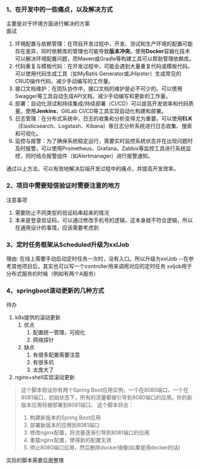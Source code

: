 ### 1、在开发中的一些痛点，以及解决方式 
主要是对于环境方面进行解决的方案<br />面试

1.  环境配置与依赖管理：在项目开发过程中，开发、测试和生产环境的配置可能存在差异，同时依赖库的管理也可能导致**版本冲突**。使用**Docker**容器化技术可以解决环境配置问题，而Maven或Gradle等构建工具可以帮助管理依赖库。 
2.  代码重复与模板代码：在开发过程中，可能会遇到大量重复代码或模板代码。可以使用代码生成工具（如MyBatis Generator或JHipster）生成常见的CRUD操作代码，减少手动编写的工作量。 
3.  接口文档维护：在团队协作中，接口文档的维护是必不可少的。可以使用Swagger等工具自动生成API文档，减少手动编写和更新的工作量。 
4.  部署：自动化测试和持续集成/持续部署（CI/CD）可以提高开发效率和代码质量。使用**Jenkins**、GitLab CI/CD等工具实现自动化构建和部署。 
5.  日志管理：在分布式系统中，日志的收集和分析变得尤为重要。可以使用**ELK**（Elasticsearch、Logstash、Kibana）等日志分析系统进行日志收集、搜索和可视化。 
6.  监控与报警：为了确保系统稳定运行，需要实时监控系统状态并在出现问题时及时报警。可以使用Prometheus、Grafana、Zabbix等监控工具进行系统监控，同时结合报警组件（如Alertmanager）进行报警通知。 

通过以上方法，可以有效地解决后端开发过程中的痛点，并提高开发效率。
### 2、项目中需要短信验证时需要注意的地方
注意事项

1. 需要防止不同类型的验证码串起来的情况
2. 本来是登录验证码，可以通过修改手机号的逻辑，这本身就不符合逻辑，所以在通用设计的事情，应该需要考虑到
### 3、定时任务框架从Scheduled升级为xxlJob
理由: 在线上需要手动启动定时任务一次时，没有入口。所以升级为xxlJob  --在参考其他项目后，其实也可以写一个controller用来调用对应的定时任务 xxljob用于分布式服务的时候（例如有两个A服务）
### 4、springboot滚动更新的几种方式
待办

1. k8s提供的滚动更新
   1. 优点
      1. 配置统一管理，可视化
      2. 网络探针
   2. 缺点
      1. 有很多配置需要注意
      2. 有很多坑
      3. 太庞大了
2. nginx+shell实现滚动更新
> 这个脚本假设你有两个Spring Boot应用实例，一个在8080端口，一个在8081端口，初始状态下，所有的流量都被引导到8080端口的应用。你的新版本应用将被部署到8081端口。
> 这个脚本将会：
> 1. 构建新版本的Spring Boot应用
> 2. 部署新版本的应用到8081端口
> 3. 修改nginx配置，将流量逐渐引导到8081端口的应用
> 4. 重载nginx配置，使得新的配置生效
> 5. 停止8080端口应用，然后删除docker镜像(如果是用docker的话)

实际的脚本需要后面整理 

